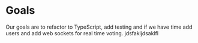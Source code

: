 # Goals

Our goals are to refactor to TypeScript, add testing and if we have time add users and add web sockets for real time voting.
jdsfakljdsaklfl

